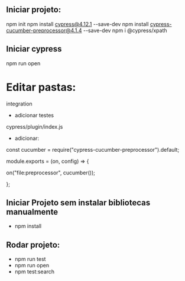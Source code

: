 ## Iniciar projeto:

npm init
npm install cypress@4.12.1 --save-dev
npm install cypress-cucumber-preprocessor@4.1.4 --save-dev
npm i @cypress/xpath

## Iniciar cypress

npm run open


# Editar pastas:

integration 
- adicionar testes

cypress/plugin/index.js
- adicionar:


 const cucumber = require("cypress-cucumber-preprocessor").default;

 module.exports = (on, config) => {
 
 on("file:preprocessor", cucumber());
 
 };

 ## Iniciar Projeto sem instalar bibliotecas manualmente
 - npm install

 ## Rodar projeto:
 - npm run test
 - npm run open
 - npm test:search 